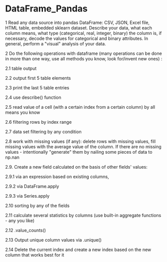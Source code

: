 # DataFrame_Pandas
1 Read any data source into pandas DataFrame: CSV, JSON, Excel file, HTML table, embedded sklearn dataset. Describe your data, what each column means, what type (categorical, real, integer, binary) the column is, if necessary, decode the values for categorical and binary attributes. In general, perform a "visual" analysis of your data.

2 Do the following operations with dataframe (many operations can be done in more than one way, use all methods you know, look for/invent new ones) :

2.1 table output

2.2 output first 5 table elements

2.3 print the last 5 table entries

2.4 use describe() function

2.5 read value of a cell (with a certain index from a certain column) by all means you know

2.6 filtering rows by index range

2.7 data set filtering by any condition

2.8 work with missing values (if any): delete rows with missing values, fill missing values with the average value of the column. If there are no missing values - intentionally "generate" them by nailing some pieces of data to np.nan

2.9. Create a new field calculated on the basis of other fields' values:

2.9.1 via an expression based on existing columns,

2.9.2 via DataFrame.apply

2.9.3 via Series.apply

2.10 sorting by any of the fields

2.11 calculate several statistics by columns (use built-in aggregate functions - any you like)

2.12 .value_counts()

2.13 Output unique column values via .unique()

2.14 Delete the current index and create a new index based on the new column that works best for it
